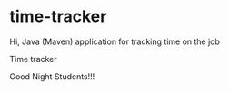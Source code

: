 # time-tracker
Hi, Java (Maven) application for tracking time on the job

Time tracker

Good Night Students!!!
